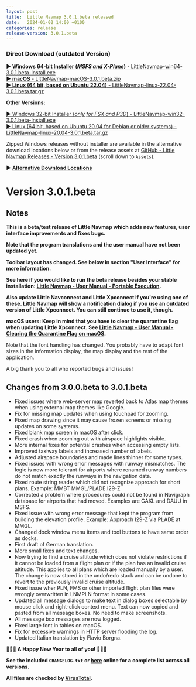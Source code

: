 ```yaml
---
layout: post
title:  Little Navmap 3.0.1.beta released
date:   2024-01-02 14:00 +0100
categories: release
release-version: 3.0.1.beta
---
```


### Direct Download (outdated Version)

[**► Windows 64-bit Installer \(*MSFS and X-Plane*\)** - LittleNavmap-win64-3.0.1.beta-Install.exe](https://github.com/albar965/littlenavmap/releases/download/v3.0.1.beta/LittleNavmap-win64-3.0.1.beta-Install.exe)<br/>
[**► macOS** - LittleNavmap-macOS-3.0.1.beta.zip](https://github.com/albar965/littlenavmap/releases/download/v3.0.1.beta/LittleNavmap-macOS-3.0.1.beta.zip)<br/>
[**► Linux \(64 bit, based on Ubuntu 22.04\)** - LittleNavmap-linux-22.04-3.0.1.beta.tar.gz](https://github.com/albar965/littlenavmap/releases/download/v3.0.1.beta/LittleNavmap-linux-22.04-3.0.1.beta.tar.gz)

**Other Versions:**

[► Windows 32-bit Installer \(*only for FSX and P3D*\) - LittleNavmap-win32-3.0.1.beta-Install.exe](https://github.com/albar965/littlenavmap/releases/download/v3.0.1.beta/LittleNavmap-win32-3.0.1.beta-Install.exe)<br/>
[► Linux \(64 bit, based on Ubuntu 20.04 for Debian or older systems\) - LittleNavmap-linux-20.04-3.0.1.beta.tar.gz](https://github.com/albar965/littlenavmap/releases/download/v3.0.1.beta/LittleNavmap-linux-20.04-3.0.1.beta.tar.gz)

Zipped Windows releases without installer are available in the alternative download locations below or from the release assets at [GitHub - Little Navmap Releases - Version 3.0.1.beta](https://github.com/albar965/littlenavmap/releases/v3.0.1.beta) \(scroll down to `Assets`\).

**► [Alternative Download Locations](downloads.html)**

# Version 3.0.1.beta

## Notes

**This is a beta/test release of Little Navmap which adds new features, user interface improvements and fixes bugs.**

**Note that the program translations and the user manual have not been updated yet.**

**Toolbar layout has changed. See below in section "User Interface" for more information.**

**See here if you would like to run the beta release besides your stable installation:
[Little Navmap - User Manual - Portable Execution](https://www.littlenavmap.org/manuals/littlenavmap/release/latest/en/INSTALLATION.html#portable-execution).**

**Also update Little Navconnect and Little Xpconnect if you're using one of these.
Little Navmap will show a notification dialog if you use an outdated version of Little Xpconnect.
You can still continue to use it, though.**

**macOS users: Keep in mind that you have to clear the quarantine flag when updating Little Xpconnect. See
[Little Navmap - User Manual - Clearing the Quarantine Flag on macOS](https://www.littlenavmap.org/manuals/littlenavmap/release/latest/en/XPCONNECT.html#clearing-the-quarantine-flag-on-macos).**

Note that the font handling has changed. You probably have to adapt font sizes in the information display, the
map display and the rest of the application.

A big thank you to all who reported bugs and issues!

## Changes from 3.0.0.beta to 3.0.1.beta

* Fixed issues where web-server map reverted back to Atlas map themes when using external map
  themes like Google.
* Fix for missing map updates when using touchpad for zooming.
* Fixed map drawing since it may cause frozen screens or missing updates on some systems.
* Fixed blank map screen in macOS after click.
* Fixed crash when zooming out with airspace highlights visible.
* More internal fixes for potential crashes when accessing empty lists.
* Improved taxiway labels and increased number of labels.
* Adjusted airspace boundaries and made lines thinner for some types.
* Fixed issues with wrong error messages with runway mismatches. The logic is now more tolerant for
  airports where renamed runway numbers do not match exactly the runways in the navigation data.
* Fixed route string reader which did not recognize approach for short plans.
  Example: MMBT MMGL/PLADE.I29-Z
* Corrected a problem where procedures could not be found in Navigraph database for airports that
  had moved. Examples are GAKL and DAUU in MSFS.
* Fixed issue with wrong error message that kept the program from building the elevation profile.
  Example: Approach I29-Z via PLADE at MMGL.
* Changed dock window menu items and tool buttons to have same order as docks.
* First draft of German translation.
* More small fixes and text changes.
* Now trying to find a cruise altitude which does not violate restrictions if it cannot be loaded
  from a flight plan or if the plan has an invalid cruise altitude. This applies to all plans
  which are loaded manually by a user. The change is now stored in the undo/redo stack and can be
  undone to revert to the previously invalid cruise altitude.
* Fixed issue wher PLN, FMS or other imported flight plan files were wrongly overwritten in LNMPLN
  format in some cases.
* Updated all message dialogs to make text in dialog boxes selectable by mouse click and
  right-click context menu. Text can now copied and pasted from all message boxes. No need
  to make screenshots.
* All message box messages are now logged.
* Fixed large font in tables on macOS.
* Fix for excessive warnings in HTTP server flooding the log.
* Updated Italian translation by Flavio Borgna.

**🎉🎉🎉 A Happy New Year to all of you! 🎉🎉🎉**

**See the included `CHANGELOG.txt` or [here](https://github.com/albar965/littlenavmap/blob/v3.0.1.beta/CHANGELOG.txt) online for a complete list across all versions.**

**All files are checked by [VirusTotal](https://www.virustotal.com).**
